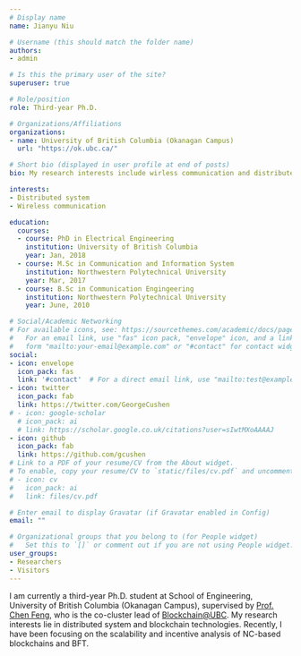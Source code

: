 ```yaml
---
# Display name
name: Jianyu Niu

# Username (this should match the folder name)
authors:
- admin

# Is this the primary user of the site?
superuser: true

# Role/position
role: Third-year Ph.D.

# Organizations/Affiliations
organizations:
- name: University of British Columbia (Okanagan Campus)
  url: "https://ok.ubc.ca/"

# Short bio (displayed in user profile at end of posts)
bio: My research interests include wirless communication and distributed syatem.  Currently, I am focusing on fault tolerant consensus and Nakamoto Consensus (aka blockchain).

interests:
- Distributed system 
- Wireless communication

education:
  courses:
  - course: PhD in Electrical Engineering
    institution: University of British Columbia
    year: Jan, 2018
  - course: M.Sc in Communication and Information System 
    institution: Northwestern Polytechnical University
    year: Mar, 2017
  - course: B.Sc in Communication Engingeering
    institution: Northwestern Polytechnical University
    year: June, 2010

# Social/Academic Networking
# For available icons, see: https://sourcethemes.com/academic/docs/page-builder/#icons
#   For an email link, use "fas" icon pack, "envelope" icon, and a link in the
#   form "mailto:your-email@example.com" or "#contact" for contact widget.
social:
- icon: envelope
  icon_pack: fas
  link: '#contact'  # For a direct email link, use "mailto:test@example.org".
- icon: twitter
  icon_pack: fab
  link: https://twitter.com/GeorgeCushen
# - icon: google-scholar
  # icon_pack: ai
  # link: https://scholar.google.co.uk/citations?user=sIwtMXoAAAAJ
- icon: github
  icon_pack: fab
  link: https://github.com/gcushen
# Link to a PDF of your resume/CV from the About widget.
# To enable, copy your resume/CV to `static/files/cv.pdf` and uncomment the lines below.
# - icon: cv
#   icon_pack: ai
#   link: files/cv.pdf

# Enter email to display Gravatar (if Gravatar enabled in Config)
email: ""

# Organizational groups that you belong to (for People widget)
#   Set this to `[]` or comment out if you are not using People widget.
user_groups:
- Researchers
- Visitors
---
```


I am currently a third-year Ph.D. student at School of Engineering, University of British Columbia (Okanagan Campus), supervised by [Prof. Chen Feng](https://people.ok.ubc.ca/cfeng01/index.html), who is the co-cluster lead of [Blockchain@UBC](https://blockchain.ubc.ca).
My research interests lie in distributed system and blockchain technologies.
Recently, I have been focusing on the scalability and incentive analysis of NC-based blockchains and BFT. 

